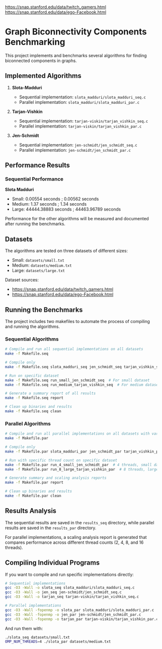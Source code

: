 https://snap.stanford.edu/data/twitch_gamers.html
https://snap.stanford.edu/data/ego-Facebook.html

# Graph Biconnectivity Components Benchmarking

This project implements and benchmarks several algorithms for finding biconnected components in graphs.

## Implemented Algorithms

1. **Slota-Madduri**
   - Sequential implementation: `slota_madduri/slota_madduri_seq.c`
   - Parallel implementation: `slota_madduri/slota_madduri_par.c`

2. **Tarjan-Vishkin**
   - Sequential implementation: `tarjan-viskin/tarjan_vishkin_seq.c` 
   - Parallel implementation: `tarjan-viskin/tarjan_vishkin_par.c`

3. **Jen-Schmidt**
   - Sequential implementation: `jen-schmidt/jen_schmidt_seq.c`
   - Parallel implementation: `jen-schmidt/jen_schmidt_par.c`

## Performance Results

### Sequential Performance
**Slota Madduri**
- Small: 0.00554 seconds ; 0.00562 seconds
- Medium: 1.37 seconds ; 1.34 seconds
- Large: 44444.38883 seconds ; 44463.96789 seconds

Performance for the other algorithms will be measured and documented after running the benchmarks.

## Datasets
The algorithms are tested on three datasets of different sizes:
- Small: `datasets/small.txt`
- Medium: `datasets/medium.txt` 
- Large: `datasets/large.txt`

Dataset sources:
- https://snap.stanford.edu/data/twitch_gamers.html
- https://snap.stanford.edu/data/ego-Facebook.html

## Running the Benchmarks

The project includes two makefiles to automate the process of compiling and running the algorithms.

### Sequential Algorithms

```bash
# Compile and run all sequential implementations on all datasets
make -f Makefile.seq

# Compile only
make -f Makefile.seq slota_madduri_seq jen_schmidt_seq tarjan_vishkin_seq

# Run on specific dataset
make -f Makefile.seq run_small_jen_schmidt_seq  # For small dataset
make -f Makefile.seq run_medium_tarjan_vishkin_seq  # For medium dataset

# Generate a summary report of all results
make -f Makefile.seq report

# Clean up binaries and results
make -f Makefile.seq clean
```

### Parallel Algorithms

```bash
# Compile and run all parallel implementations on all datasets with various thread counts
make -f Makefile.par

# Compile only
make -f Makefile.par slota_madduri_par jen_schmidt_par tarjan_vishkin_par

# Run with specific thread count on specific dataset
make -f Makefile.par run_4_small_jen_schmidt_par  # 4 threads, small dataset
make -f Makefile.par run_8_large_tarjan_vishkin_par  # 8 threads, large dataset

# Generate summary and scaling analysis reports
make -f Makefile.par report

# Clean up binaries and results
make -f Makefile.par clean
```

## Results Analysis

The sequential results are saved in the `results_seq` directory, while parallel results are saved in the `results_par` directory.

For parallel implementations, a scaling analysis report is generated that compares performance across different thread counts (2, 4, 8, and 16 threads).

## Compiling Individual Programs

If you want to compile and run specific implementations directly:

```bash
# Sequential implementations
gcc -O3 -Wall -o slota_seq slota_madduri/slota_madduri_seq.c
gcc -O3 -Wall -o jen_seq jen-schmidt/jen_schmidt_seq.c
gcc -O3 -Wall -o tarjan_seq tarjan-viskin/tarjan_vishkin_seq.c

# Parallel implementations
gcc -O3 -Wall -fopenmp -o slota_par slota_madduri/slota_madduri_par.c
gcc -O3 -Wall -fopenmp -o jen_par jen-schmidt/jen_schmidt_par.c
gcc -O3 -Wall -fopenmp -o tarjan_par tarjan-viskin/tarjan_vishkin_par.c
```

And run them with:

```bash
./slota_seq datasets/small.txt
OMP_NUM_THREADS=4 ./slota_par datasets/medium.txt
```